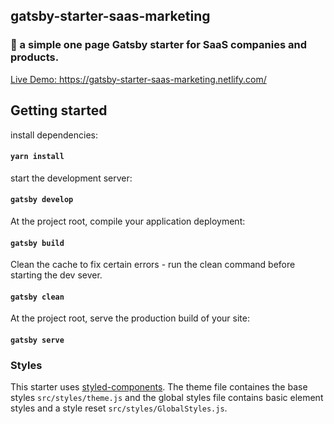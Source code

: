 ## gatsby-starter-saas-marketing

### 💽 a simple one page Gatsby starter for SaaS companies and products. 

[Live Demo: https://gatsby-starter-saas-marketing.netlify.com/ ](https://gatsby-starter-saas-marketing.netlify.com/)

## Getting started

install dependencies:
#### `yarn install`


start the development server:
#### `gatsby develop`


At the project root, compile your application deployment:
#### `gatsby build`


Clean the cache to fix certain errors - run the clean command before starting the dev sever.
####  `gatsby clean`

At the project root, serve the production build of your site:
####  `gatsby serve`


### Styles

This starter uses [styled-components](https://www.styled-components.com/). The theme file containes the base styles `src/styles/theme.js` and the global styles file contains basic element styles and a style reset `src/styles/GlobalStyles.js`.
